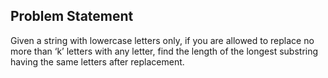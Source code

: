 ## Problem Statement #
Given a string with lowercase letters only, if you are allowed to replace no more than ‘k’ letters with any letter, find the length of the longest substring having the same letters after replacement.

```Python

```
